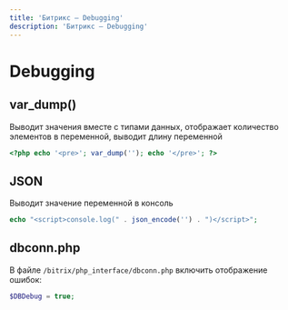 ```yaml
---
title: 'Битрикс — Debugging'
description: 'Битрикс — Debugging'
---
```


# Debugging

## var_dump()
Выводит значения вместе с типами данных, отображает количество элементов в переменной, выводит длину переменной
```php
<?php echo '<pre>'; var_dump(''); echo '</pre>'; ?>
```

## JSON
Выводит значение переменной в консоль
```php
echo "<script>console.log(" . json_encode('') . ")</script>";
```

## dbconn.php
В файле `/bitrix/php_interface/dbconn.php` включить отображение ошибок:
```php
$DBDebug = true;
```
